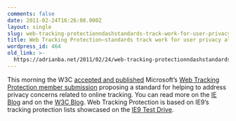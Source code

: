 ```yaml
---
comments: false
date: 2011-02-24T16:26:08.000Z
layout: single
slug: web-tracking-protectionndashstandards-track-work-for-user-privacy-at-the
title: Web Tracking Protection–standards track work for user privacy at the W3C
wordpress_id: 464
old_link: >-
  https://adrianba.net/2011/02/24/web-tracking-protectionndashstandards-track-work-for-user-privacy-at-the/
---
```

This morning the W3C [accepted and published](http://www.w3.org/Submission/2011/01/Comment/) Microsoft’s [Web Tracking Protection member submission](http://www.w3.org/Submission/2011/SUBM-web-tracking-protection-20110224/) proposing a standard for helping to address privacy concerns related to online tracking. You can read more on the [IE Blog](http://blogs.msdn.com/b/ie/archive/2011/02/24/web-tracking-protection-an-emerging-internet-standard-that-helps-protect-consumers-from-tracking.aspx) and on the [W3C Blog](http://www.w3.org/QA/2011/02/do_not_track_at_w3c.html). Web Tracking Protection is based on IE9’s tracking protection lists showcased on the [IE9 Test Drive](http://ie.microsoft.com/testdrive/Browser/TrackingProtection/Default.html).
